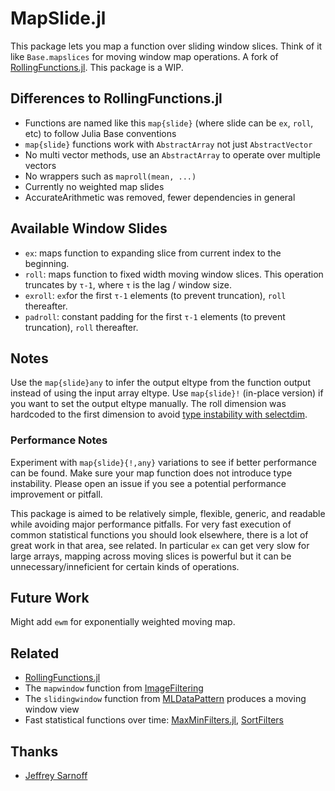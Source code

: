 # MapSlide.jl

This package lets you map a function over sliding window slices.
Think of it like `Base.mapslices` for moving window map operations.
A fork of [RollingFunctions.jl](https://github.com/JeffreySarnoff/RollingFunctions.jl).
This package is a WIP.

## Differences to RollingFunctions.jl
* Functions are named like this `map{slide}` (where slide can be `ex`, `roll`, etc) to follow Julia Base conventions
* `map{slide}` functions work with `AbstractArray` not just `AbstractVector`
* No multi vector methods, use an `AbstractArray` to operate over multiple vectors
* No wrappers such as `maproll(mean, ...)`
* Currently no weighted map slides
* AccurateArithmetic was removed, fewer dependencies in general

## Available Window Slides
* `ex`: maps function to expanding slice from current index to the beginning.
* `roll`: maps function to fixed width moving window slices. This operation truncates by `τ-1`, where `τ` is the lag / window size.
* `exroll`: `ex`for the first `τ-1` elements (to prevent truncation), `roll` thereafter.
* `padroll`: constant padding for the first `τ-1` elements (to prevent truncation), `roll` thereafter.

## Notes
Use the `map{slide}any` to infer the output eltype from the function output instead of using the input array eltype.
Use `map{slide}!` (in-place version) if you want to set the output eltype manually.
The roll dimension was hardcoded to the first dimension to avoid [type instability with selectdim](https://discourse.julialang.org/t/why-selectdim-is-type-instable/25271).

### Performance Notes
Experiment with `map{slide}{!,any}` variations to see if better performance can be found.
Make sure your map function does not introduce type instability.
Please open an issue if you see a potential performance improvement or pitfall.

This package is aimed to be relatively simple, flexible, generic, and readable while avoiding major performance pitfalls.
For very fast execution of common statistical functions you should look elsewhere, there is a lot of great work in that area, see related.
In particular `ex` can get very slow for large arrays, mapping across moving slices is powerful but it can be unnecessary/inneficient for certain kinds of operations.

## Future Work
Might add `ewm` for exponentially weighted moving map.

## Related
* [RollingFunctions.jl](https://github.com/JeffreySarnoff/RollingFunctions.jl)
* The `mapwindow` function from [ImageFiltering](https://github.com/JuliaImages/ImageFiltering.jl)
* The `slidingwindow` function from [MLDataPattern](https://github.com/JuliaML/MLDataPattern.jl) produces a moving window view
* Fast statistical functions over time: [MaxMinFilters.jl](https://github.com/sairus7/MaxMinFilters.jl), [SortFilters](https://github.com/sairus7/SortFilters.jl)

## Thanks
* [Jeffrey Sarnoff](https://github.com/JeffreySarnoff)
